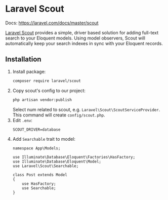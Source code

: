 # Laravel Scout

Docs: https://laravel.com/docs/master/scout

[Laravel Scout](https://github.com/laravel/scout) provides a simple, driver based solution for adding full-text search to your Eloquent models. 
Using model observers, Scout will automatically keep your search indexes in sync with your Eloquent records.

## Installation

1. Install package:
    ```bash
    composer require laravel/scout
    ```
2. Copy scout's config to our project:
    ```bash
    php artisan vendor:publish
    ```
    Select num related to scout, e.g. `Laravel\Scout\ScoutServiceProvider`. This command will create `config/scout.php`.
3. Edit `.env`:
    ```
    SCOUT_DRIVER=database
    ```
4. Add `Searchable` trait to model:
    ```
    namespace App\Models;

    use Illuminate\Database\Eloquent\Factories\HasFactory;
    use Illuminate\Database\Eloquent\Model;
    use Laravel\Scout\Searchable;

    class Post extends Model
    {
        use HasFactory;
        use Searchable;
    }
    ```
